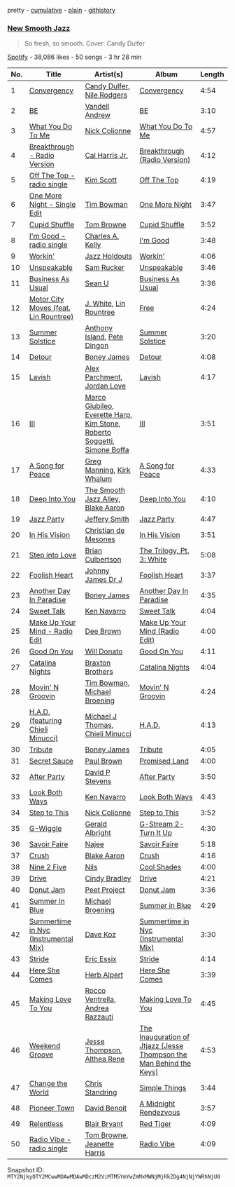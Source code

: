 pretty - [cumulative](/playlists/cumulative/37i9dQZF1DWTEbYi1zYy0Z.md) - [plain](/playlists/plain/37i9dQZF1DWTEbYi1zYy0Z) - [githistory](https://github.githistory.xyz/mackorone/spotify-playlist-archive/blob/main/playlists/plain/37i9dQZF1DWTEbYi1zYy0Z)

### [New Smooth Jazz](https://open.spotify.com/playlist/37i9dQZF1DWTEbYi1zYy0Z)

> So fresh, so smooth\. Cover: Candy Dulfer

[Spotify](https://open.spotify.com/user/spotify) - 38,086 likes - 50 songs - 3 hr 28 min

| No. | Title | Artist(s) | Album | Length |
|---|---|---|---|---|
| 1 | [Convergency](https://open.spotify.com/track/5tkJLRlnVyoKFlT89TiSOP) | [Candy Dulfer](https://open.spotify.com/artist/287jMoxHzjERgHI6ja8TKa), [Nile Rodgers](https://open.spotify.com/artist/3yDIp0kaq9EFKe07X1X2rz) | [Convergency](https://open.spotify.com/album/36SPfNjozWymvftbq0oMYF) | 4:54 |
| 2 | [BE](https://open.spotify.com/track/2BOcRhGIKurTmHQ8t22y6D) | [Vandell Andrew](https://open.spotify.com/artist/2CqMN6Wc7xALKwcrV2vqEW) | [BE](https://open.spotify.com/album/7k7JcYg66RUHHhr1Z3bUwb) | 3:10 |
| 3 | [What You Do To Me](https://open.spotify.com/track/60fLe1NP8QEIAbMc9V4SPq) | [Nick Colionne](https://open.spotify.com/artist/2sCtM9BmF4hSfiwEwiAm5l) | [What You Do To Me](https://open.spotify.com/album/498VXH5Fae33kH2f8CsPpV) | 4:57 |
| 4 | [Breakthrough \- Radio Version](https://open.spotify.com/track/4PvKVVEdWHxhIpDIPpSAHC) | [Cal Harris Jr.](https://open.spotify.com/artist/1rqcgKphKy4FoYO505o49R) | [Breakthrough \(Radio Version\)](https://open.spotify.com/album/22zItMh82OOe6smlsUzEUt) | 4:12 |
| 5 | [Off The Top \- radio single](https://open.spotify.com/track/6kp0EMPhVaxY4HSo9vjSVV) | [Kim Scott](https://open.spotify.com/artist/68nDtoCQKhf7AxQP0q3wSP) | [Off The Top](https://open.spotify.com/album/5BjKIGb4H5EVxaIhLgaR4a) | 4:19 |
| 6 | [One More Night \- Single Edit](https://open.spotify.com/track/3haYZOORhPDg539xt8vO4J) | [Tim Bowman](https://open.spotify.com/artist/0lVHG6dLy7suf4FaubTzF5) | [One More Night](https://open.spotify.com/album/3q585vEIkBy7EuEwCshSve) | 3:47 |
| 7 | [Cupid Shuffle](https://open.spotify.com/track/7uyen5w5Zba0kMI6EhoqG9) | [Tom Browne](https://open.spotify.com/artist/4Ytvi4r3WPIZmEw1Ndmkp9) | [Cupid Shuffle](https://open.spotify.com/album/0KBYThI0Id17QHj1ebUlrE) | 3:52 |
| 8 | [I'm Good \- radio single](https://open.spotify.com/track/5nSWbNXMgZZbVf16wiCp0f) | [Charles A\. Kelly](https://open.spotify.com/artist/61e513QSeet2Fwz8XvFegM) | [I'm Good](https://open.spotify.com/album/2eqo8o737VCnrQaMFk1fe1) | 3:48 |
| 9 | [Workin'](https://open.spotify.com/track/73PMlacQVhln12IqZi16ep) | [Jazz Holdouts](https://open.spotify.com/artist/1opzXqZeqkYLVzBsXw45qJ) | [Workin'](https://open.spotify.com/album/4A7dd18P9hBcBImg4tf3np) | 4:06 |
| 10 | [Unspeakable](https://open.spotify.com/track/67QfU7JAysM3CB9Ls4oazA) | [Sam Rucker](https://open.spotify.com/artist/5wtjMg3MwCjzBaBfZwIhBE) | [Unspeakable](https://open.spotify.com/album/7fUkN5GD0NbcXVp74CcT9U) | 3:46 |
| 11 | [Business As Usual](https://open.spotify.com/track/3Wxtwc8fYISyUwqIRONuzc) | [Sean U](https://open.spotify.com/artist/0z87sJVJOzK2uqJ4lsxUdE) | [Business As Usual](https://open.spotify.com/album/6H9GZBSACCRi8fVk8Wp2F5) | 3:36 |
| 12 | [Motor City Moves \(feat\. Lin Rountree\)](https://open.spotify.com/track/5P8qx52DAW0ZQ4qijSHePN) | [J\. White](https://open.spotify.com/artist/10LN78B3CGfkHBYptZGbov), [Lin Rountree](https://open.spotify.com/artist/4SVXSNL59kiSLgjwZeEfDg) | [Free](https://open.spotify.com/album/1JsNa5M9CjJcK56SbXlcsU) | 4:24 |
| 13 | [Summer Solstice](https://open.spotify.com/track/2pRAu9T3XHAf9HNR9vb1jY) | [Anthony Island](https://open.spotify.com/artist/16Qk6lelYJUiCbuZQAPm7v), [Pete Dingon](https://open.spotify.com/artist/5lZnAbDvhOcVlcdIV7ajzC) | [Summer Solstice](https://open.spotify.com/album/3RjqIXF2BUrwBrCwd7kZYz) | 3:20 |
| 14 | [Detour](https://open.spotify.com/track/0oWyGFYrxLSsgZkgeIZvsu) | [Boney James](https://open.spotify.com/artist/1sBRcMH8DDR8Nsk2RoJmjS) | [Detour](https://open.spotify.com/album/7bdEN9nnzV8n41s6mYLJKb) | 4:08 |
| 15 | [Lavish](https://open.spotify.com/track/7HWcoYr38NGhW8yIXcTLib) | [Alex Parchment](https://open.spotify.com/artist/5AFoD42TbkRVaiogAMZ2Ab), [Jordan Love](https://open.spotify.com/artist/4K7MN4zRu2PtWhBepVuvX9) | [Lavish](https://open.spotify.com/album/79403QrfIWgvNOgjmwrw1p) | 4:17 |
| 16 | [III](https://open.spotify.com/track/7rNgsAyH7iQCIVSCVvS2kz) | [Marco Giubileo](https://open.spotify.com/artist/4yy2BnwVkyFSYo8sVZetaF), [Everette Harp](https://open.spotify.com/artist/7LQBzOrln4d4D5EVAKK7LZ), [Kim Stone](https://open.spotify.com/artist/1DwDghZjRzH4LJjLrQ5Kz3), [Roberto Soggetti](https://open.spotify.com/artist/2q7tyChOKCzw3uIRyyax1r), [Simone Boffa](https://open.spotify.com/artist/763xoqKG7PM9BnpwDzvZQR) | [III](https://open.spotify.com/album/4TFafDWw1gmlOWGu8QeToU) | 3:51 |
| 17 | [A Song for Peace](https://open.spotify.com/track/01T4bEtV47xjJQ2ER7rZj2) | [Greg Manning](https://open.spotify.com/artist/124ZXfDP304DWzmuOM6Jza), [Kirk Whalum](https://open.spotify.com/artist/6v2VjBVPcGVbBqJrUWYiG1) | [A Song for Peace](https://open.spotify.com/album/6YfIaFDEwyfnVnBX2zfLQw) | 4:33 |
| 18 | [Deep Into You](https://open.spotify.com/track/1K0U3DzDQ3bohci5WRgmkd) | [The Smooth Jazz Alley](https://open.spotify.com/artist/3rpiTLuutXBtuveSbsmpkJ), [Blake Aaron](https://open.spotify.com/artist/5DnSgdQvmYD6yU1Sp7Ik56) | [Deep Into You](https://open.spotify.com/album/0N4DaL3j9Awcu941nalsE4) | 4:10 |
| 19 | [Jazz Party](https://open.spotify.com/track/03Q8Pb6MgxqfjyA78VWWTr) | [Jeffery Smith](https://open.spotify.com/artist/7CW9qPfjuZqNDJsJqT9iM2) | [Jazz Party](https://open.spotify.com/album/7DkiZVxaCmT7n7qM3R7XcL) | 4:47 |
| 20 | [In His Vision](https://open.spotify.com/track/5Db5oB7ScEzWsmkr8nH5Pb) | [Christian de Mesones](https://open.spotify.com/artist/2Uq8ahSNRMMHAUuneYKOeS) | [In His Vision](https://open.spotify.com/album/6tk1atOoS2lhV6CT1wv0ae) | 3:51 |
| 21 | [Step into Love](https://open.spotify.com/track/5EEMl2lyiz0WGpVJbTKgHX) | [Brian Culbertson](https://open.spotify.com/artist/4WQ8grqJHB2Y0IDjpro1FE) | [The Trilogy, Pt\. 3: White](https://open.spotify.com/album/5JOp5nvHOvF3jLQ0MaidMh) | 5:08 |
| 22 | [Foolish Heart](https://open.spotify.com/track/3AiFaW6A7PTMAJoekZ85qq) | [Johnny James Dr J](https://open.spotify.com/artist/7u6nxhjlzbZs2q7tJlP0SJ) | [Foolish Heart](https://open.spotify.com/album/6HPS4UYCNF4snOQHcCTLlj) | 3:37 |
| 23 | [Another Day In Paradise](https://open.spotify.com/track/07EjeqkqzPeEhz6B2zgmDU) | [Boney James](https://open.spotify.com/artist/1sBRcMH8DDR8Nsk2RoJmjS) | [Another Day In Paradise](https://open.spotify.com/album/20nnoaK341xKWNK6cNlNBn) | 4:35 |
| 24 | [Sweet Talk](https://open.spotify.com/track/1qSDVsYoVR0XCx3xINyqi4) | [Ken Navarro](https://open.spotify.com/artist/6qA8zAyPYgmtPQtQz2G96a) | [Sweet Talk](https://open.spotify.com/album/5EUUo76pUrle56LBRx17N2) | 4:04 |
| 25 | [Make Up Your Mind \- Radio Edit](https://open.spotify.com/track/0RGZmBcov71tCy54JdHwcu) | [Dee Brown](https://open.spotify.com/artist/5KQWbnjf2snsqPD9e3NNt7) | [Make Up Your Mind \(Radio Edit\)](https://open.spotify.com/album/7euOjpEALM3P4Q2p0U6hVC) | 4:00 |
| 26 | [Good On You](https://open.spotify.com/track/7cpU9JiLhdxF75HXFBcNh6) | [Will Donato](https://open.spotify.com/artist/0m8061Uhsuwz9fv6AJGOs9) | [Good On You](https://open.spotify.com/album/0rEUrLXs9cweIiWmAFWGAk) | 4:11 |
| 27 | [Catalina Nights](https://open.spotify.com/track/1P0QSIHqHQVMQXsm7zX1c6) | [Braxton Brothers](https://open.spotify.com/artist/6nkylX7POzzqZ44nSYH2hw) | [Catalina Nights](https://open.spotify.com/album/0qAGgRZUQlLzmIHww3hz97) | 4:04 |
| 28 | [Movin' N Groovin](https://open.spotify.com/track/5NmCYR2MIpJhHzB5nAwDUE) | [Tim Bowman](https://open.spotify.com/artist/0lVHG6dLy7suf4FaubTzF5), [Michael Broening](https://open.spotify.com/artist/3LSpP85R3Dszki2XgI2ORG) | [Movin' N Groovin](https://open.spotify.com/album/5mPrwquK15wRc4rvYBZ8gd) | 4:24 |
| 29 | [H.A.D\. \(featuring Chieli Minucci\)](https://open.spotify.com/track/72ZZhAjKqZbx6u33C7jghZ) | [Michael J Thomas](https://open.spotify.com/artist/2jeiNrIK545gXuj6yv3VR0), [Chieli Minucci](https://open.spotify.com/artist/099uBIWpdGDTtJ7daCuCyX) | [H.A.D.](https://open.spotify.com/album/6mD6cwDTyVZ1csISyYTvbZ) | 4:13 |
| 30 | [Tribute](https://open.spotify.com/track/50MtaTholYQZwggn6EvbTl) | [Boney James](https://open.spotify.com/artist/1sBRcMH8DDR8Nsk2RoJmjS) | [Tribute](https://open.spotify.com/album/7Io45dFofkBVEzQdMTXxsl) | 4:05 |
| 31 | [Secret Sauce](https://open.spotify.com/track/3A7ltXDaw2o8kdXttc9rXp) | [Paul Brown](https://open.spotify.com/artist/4Hisv12GBxgMUsB2eBW5jy) | [Promised Land](https://open.spotify.com/album/7ctpJMlFR5SQamyhoAyeEM) | 4:00 |
| 32 | [After Party](https://open.spotify.com/track/4XBggYxUFhOLRvU5BpbSpI) | [David P Stevens](https://open.spotify.com/artist/50Q09II7EoYJdcgK3UJhBl) | [After Party](https://open.spotify.com/album/1k6SB7PIB74LEoAyeV7uf4) | 3:50 |
| 33 | [Look Both Ways](https://open.spotify.com/track/1v1SJOhvTYwMbamGubPw34) | [Ken Navarro](https://open.spotify.com/artist/6qA8zAyPYgmtPQtQz2G96a) | [Look Both Ways](https://open.spotify.com/album/6S2AOidMcHGkQDOiDpAxrj) | 4:43 |
| 34 | [Step to This](https://open.spotify.com/track/2MGeSEuFPUd3YPOWSFzdqC) | [Nick Colionne](https://open.spotify.com/artist/2sCtM9BmF4hSfiwEwiAm5l) | [Step to This](https://open.spotify.com/album/6rTjAAEpcN8YlEqey7hyOM) | 3:52 |
| 35 | [G\-Wiggle](https://open.spotify.com/track/4HjRmQiDLMQ1VQcVQuuh3d) | [Gerald Albright](https://open.spotify.com/artist/3bhckpkRmz8mqONUceSutp) | [G\-Stream 2\-Turn It Up](https://open.spotify.com/album/69dx6W2l6wJdcvRYhFDlt8) | 4:30 |
| 36 | [Savoir Faire](https://open.spotify.com/track/1TOR7FOoECmAgHgFvyzM6i) | [Najee](https://open.spotify.com/artist/41F8cUV8LJGVDPNnj0ito3) | [Savoir Faire](https://open.spotify.com/album/4LHZJCWjESiatRHwjjNlGp) | 5:18 |
| 37 | [Crush](https://open.spotify.com/track/1g2j9sdo9V1TUXzCDRLmkf) | [Blake Aaron](https://open.spotify.com/artist/5DnSgdQvmYD6yU1Sp7Ik56) | [Crush](https://open.spotify.com/album/1UUkZTGU4Jl70yEE3rX1nU) | 4:16 |
| 38 | [Nine 2 Five](https://open.spotify.com/track/1zZ0JFlkidMKUBsnwpR3Tb) | [Nils](https://open.spotify.com/artist/1vzmLZbXh0Bw5Kz5U4iIyB) | [Cool Shades](https://open.spotify.com/album/5g5y73FahNJx8mjSBvFNcz) | 4:00 |
| 39 | [Drive](https://open.spotify.com/track/5X2j0GGlmibh2OK99qRzGO) | [Cindy Bradley](https://open.spotify.com/artist/5qiEZz19psMDf9UPQUao4J) | [Drive](https://open.spotify.com/album/2Xx94sKdbpy6vb55fho0QD) | 4:21 |
| 40 | [Donut Jam](https://open.spotify.com/track/4pXtjONiRse7CmVqc9Ujjs) | [Peet Project](https://open.spotify.com/artist/7fiTd7VknYFR4muiLHf1yD) | [Donut Jam](https://open.spotify.com/album/7iGtZfFdUgJnEGrGkUgAcQ) | 3:36 |
| 41 | [Summer In Blue](https://open.spotify.com/track/24qM1vAqWgIv9CzasSy9nn) | [Michael Broening](https://open.spotify.com/artist/3LSpP85R3Dszki2XgI2ORG) | [Summer in Blue](https://open.spotify.com/album/6jEEFwqCOwADpc4CDRsR0o) | 4:29 |
| 42 | [Summertime in Nyc \(Instrumental Mix\)](https://open.spotify.com/track/2noLzEHQMcnY5IPSfAruFZ) | [Dave Koz](https://open.spotify.com/artist/0ZcJXldoq09BRIMl0Qh1Vm) | [Summertime in Nyc \(Instrumental Mix\)](https://open.spotify.com/album/6Npy31tIY5yvCpV77agfU0) | 3:30 |
| 43 | [Stride](https://open.spotify.com/track/67WJeEof1aydWU9S7CyRVg) | [Eric Essix](https://open.spotify.com/artist/4wvpXjRsX6L8NJMbx996yp) | [Stride](https://open.spotify.com/album/4G0oTjBaePASiWKmPPvhkF) | 4:14 |
| 44 | [Here She Comes](https://open.spotify.com/track/00b26U0KfuVGD9Wl6Ud4dG) | [Herb Alpert](https://open.spotify.com/artist/1PqdKx88nAgPolRy079lMl) | [Here She Comes](https://open.spotify.com/album/3YJsSNEY87S84ghTUPvCbk) | 3:39 |
| 45 | [Making Love To You](https://open.spotify.com/track/76M4Z7niotejRyHwsFnEvh) | [Rocco Ventrella](https://open.spotify.com/artist/6X06HdPkKhybx6Q0FKESFJ), [Andrea Razzauti](https://open.spotify.com/artist/37JnRNxKxXJzBZ8Yo7itp1) | [Making Love To You](https://open.spotify.com/album/6BTMbPWNBqjkTzOczj8Kj7) | 4:45 |
| 46 | [Weekend Groove](https://open.spotify.com/track/6v8AwEkXA8IvgVz00otrNT) | [Jesse Thompson](https://open.spotify.com/artist/6gaTtx4sTEvLIX01paATf5), [Althea Rene](https://open.spotify.com/artist/5FnGUGAaOtAqnk6Zxn6nFY) | [The Inauguration of Jtjazz \(Jesse Thompson the Man Behind the Keys\)](https://open.spotify.com/album/6fBZT07tMHRqSCNYwPJE3a) | 4:53 |
| 47 | [Change the World](https://open.spotify.com/track/4AOWSlCyRoSKG0psP8U3ak) | [Chris Standring](https://open.spotify.com/artist/1XeMzpgjVKU2dR5xXaZLut) | [Simple Things](https://open.spotify.com/album/5johDkRr09Mayqa0V7Ik8X) | 3:44 |
| 48 | [Pioneer Town](https://open.spotify.com/track/53djpTONT01aF8xYjuLosr) | [David Benoit](https://open.spotify.com/artist/1OLWM7nUNcTjZ9ct4DEPZu) | [A Midnight Rendezvous](https://open.spotify.com/album/3up7BY3W1z8pMNipUQOl7x) | 3:57 |
| 49 | [Relentless](https://open.spotify.com/track/3S7QaZDPqc14xWObHGVfyk) | [Blair Bryant](https://open.spotify.com/artist/1bNvtqK9g0M2hDWRLdwpZq) | [Red Tiger](https://open.spotify.com/album/2jYih8CJwo4nzuzy5aokwV) | 4:09 |
| 50 | [Radio Vibe \- radio single](https://open.spotify.com/track/37kqA5lnqJMJzDXeVuiTgj) | [Tom Browne](https://open.spotify.com/artist/4Ytvi4r3WPIZmEw1Ndmkp9), [Jeanette Harris](https://open.spotify.com/artist/7jGPYcJEXorMuY90PnvvXn) | [Radio Vibe](https://open.spotify.com/album/3GjKiMur3GBEWHIrQEjjTq) | 4:09 |

Snapshot ID: `MTY2NjkyOTY2MCwwMDAwMDAwMDczM2ViMTM5YmYwZmMxMWNjMjRkZDg4NjNjYWRhNjU0`
